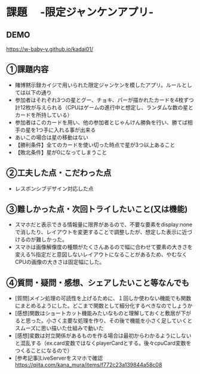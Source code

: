 # 課題　 -限定ジャンケンアプリ-

## DEMO
https://w-baby-y.github.io/kadai01/

## ①課題内容
- 賭博黙示録カイジで用いられた限定ジャンケンを模したアプリ。ルールとしては以下の通り
- 参加者はそれぞれ3つの星とグー、チョキ、パーが描かれたカードを4枚ずつ計12枚が与えられる（CPUはゲームの進行中と想定し、ランダムな数の星とカードを所持している）
- 参加者はこのカードを用い、他の参加者とじゃんけん勝負を行い、勝てば相手の星を1つ手に入れる事が出来る
- あいこの場合は星の移動はない
- 【勝利条件】全てのカードを使い切った時点で星が3つ以上あること
- 【敗北条件】星が0になってしまうこと

## ②工夫した点・こだわった点
- レスポンシブデザイン対応した点

## ③難しかった点・次回トライしたいこと(又は機能)
- スマホだと表示できる情報量に限界があるので、不要な要素をdisplay:noneで消したり、レイアウトを変更することで調整したが、想定した表示に近づけるのが難しかった。
- スマホは画像解像度の種類がたくさんあるので幅に合わせて要素の大きさを変える%指定だと意図しないレイアウトになることがあるため、やむなくCPUの画像の大きさは固定幅にした。

## ④質問・疑問・感想、シェアしたいこと等なんでも
- [質問]メイン処理の可読性を上げるために、１回しか使わない機能でも関数にまとめるようにした。どこまで関数として細分化するべきなのでしょうか
- [感想]関数はショートカット機能みたいなものと理解しておくと敷居が下がると思った。小さく主要な処理を作り、その後で機能を小さく足していくとスムーズに思い描いた仕組みで動いた
- [感想]変数は対立関係があるものを作る場合は最初からわかるようにしないと混乱する（ex.card変数ではなくplayerCardとする。後々cpuCard変数をつくることになるので）
- [参考記事]LiveServerをスマホで確認　https://qiita.com/kana_mura/items/f772c23a139844a58c08
